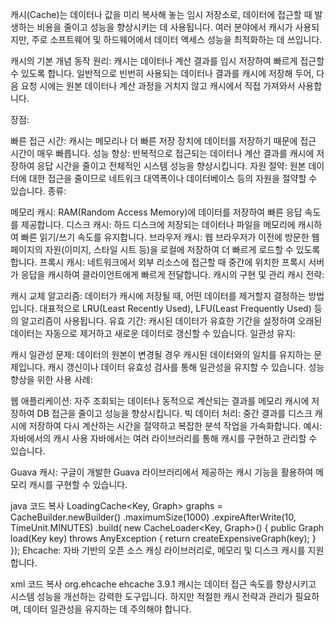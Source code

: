 캐시(Cache)는 데이터나 값을 미리 복사해 놓는 임시 저장소로, 데이터에 접근할 때 발생하는 비용을 줄이고 성능을 향상시키는 데 사용됩니다. 여러 분야에서 캐시가 사용되지만, 주로 소프트웨어 및 하드웨어에서 데이터 액세스 성능을 최적화하는 데 쓰입니다.

캐시의 기본 개념
동작 원리: 캐시는 데이터나 계산 결과를 임시 저장하여 빠르게 접근할 수 있도록 합니다. 일반적으로 빈번히 사용되는 데이터나 결과를 캐시에 저장해 두어, 다음 요청 시에는 원본 데이터나 계산 과정을 거치지 않고 캐시에서 직접 가져와서 사용합니다.

장점:


빠른 접근 시간: 캐시는 메모리나 더 빠른 저장 장치에 데이터를 저장하기 때문에 접근 시간이 매우 빠릅니다.
성능 향상: 반복적으로 접근되는 데이터나 계산 결과를 캐시에 저장하여 응답 시간을 줄이고 전체적인 시스템 성능을 향상시킵니다.
자원 절약: 원본 데이터에 대한 접근을 줄이므로 네트워크 대역폭이나 데이터베이스 등의 자원을 절약할 수 있습니다.
종류:

메모리 캐시: RAM(Random Access Memory)에 데이터를 저장하여 빠른 응답 속도를 제공합니다.
디스크 캐시: 하드 디스크에 저장되는 데이터나 파일을 메모리에 캐시하여 빠른 읽기/쓰기 속도를 유지합니다.
브라우저 캐시: 웹 브라우저가 이전에 방문한 웹페이지의 자원(이미지, 스타일 시트 등)을 로컬에 저장하여 더 빠르게 로드할 수 있도록 합니다.
프록시 캐시: 네트워크에서 외부 리소스에 접근할 때 중간에 위치한 프록시 서버가 응답을 캐시하여 클라이언트에게 빠르게 전달합니다.
캐시의 구현 및 관리
캐시 전략:

캐시 교체 알고리즘: 데이터가 캐시에 저장될 때, 어떤 데이터를 제거할지 결정하는 방법입니다. 대표적으로 LRU(Least Recently Used), LFU(Least Frequently Used) 등의 알고리즘이 사용됩니다.
유효 기간: 캐시된 데이터가 유효한 기간을 설정하여 오래된 데이터는 자동으로 제거하고 새로운 데이터로 갱신할 수 있습니다.
일관성 유지:


캐시 일관성 문제: 데이터의 원본이 변경될 경우 캐시된 데이터와의 일치를 유지하는 문제입니다. 캐시 갱신이나 데이터 유효성 검사를 통해 일관성을 유지할 수 있습니다.
성능 향상을 위한 사용 사례:

웹 애플리케이션: 자주 조회되는 데이터나 동적으로 계산되는 결과를 메모리 캐시에 저장하여 DB 접근을 줄이고 성능을 향상시킵니다.
빅 데이터 처리: 중간 결과를 디스크 캐시에 저장하여 다시 계산하는 시간을 절약하고 복잡한 분석 작업을 가속화합니다.
예시: 자바에서의 캐시 사용
자바에서는 여러 라이브러리를 통해 캐시를 구현하고 관리할 수 있습니다.

Guava 캐시: 구글이 개발한 Guava 라이브러리에서 제공하는 캐시 기능을 활용하여 메모리 캐시를 구현할 수 있습니다.

java
코드 복사
LoadingCache<Key, Graph> graphs = CacheBuilder.newBuilder()
.maximumSize(1000)
.expireAfterWrite(10, TimeUnit.MINUTES)
.build(
new CacheLoader<Key, Graph>() {
public Graph load(Key key) throws AnyException {
return createExpensiveGraph(key);
}
});
Ehcache: 자바 기반의 오픈 소스 캐싱 라이브러리로, 메모리 및 디스크 캐시를 지원합니다.

xml
코드 복사
<dependency>
<groupId>org.ehcache</groupId>
<artifactId>ehcache</artifactId>
<version>3.9.1</version>
</dependency>
캐시는 데이터 접근 속도를 향상시키고 시스템 성능을 개선하는 강력한 도구입니다. 하지만 적절한 캐시 전략과 관리가 필요하며, 데이터 일관성을 유지하는 데 주의해야 합니다.






